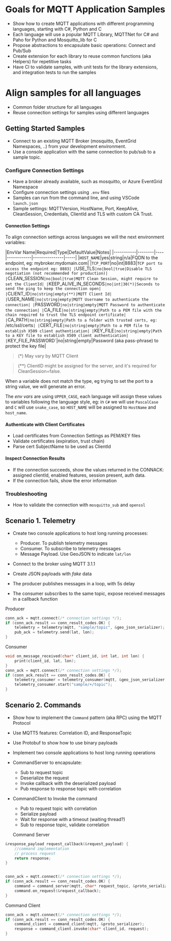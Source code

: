 # Goals for MQTT Application Samples

- Show how to create MQTT applications with different programming languages, starting with C#, Python and C
- Each language will use a popular MQTT Library, MQTTNet for C# and Paho for Python and Mosquitto_lib for C
- Propose abstractions to encapsulate basic operations: Connect and Pub/Sub
- Create extension for each library to reuse common functions (aka Helpers) for repetitive tasks
- Have CI to validate samples, with unit tests for the library extensions, and integration tests to run the samples

# Align samples for all languages

- Common folder structure for all languages
- Reuse connection settings for samples using different languages

## Getting Started Samples

- Connect to an existing MQTT Broker (mosquitto, EventGrid Namespaces, ..) from your development environment.
- Use a console application with the same connection to pub/sub to a sample topic.

### Configure Connection Settings 

- Have a broker already available, such as mosquitto, or Azure EventGrid Namespace
- Configure connection settings using `.env` files
- Samples can run from the command line, and using VSCode `launch.json`
- Sample settings: MQTTVersion, HostName, Port, KeepAlive, CleanSession, Credentials, ClientId and TLS with custom CA Trust.

#### Connection Settings

To align connection settings across languages we will the next environment variables:

|EnvVar Name|Required|Type|DefaultValue|Notes|
|-----------|--------|----|------------|---------------|-----|
|`HOST_NAME`|yes|string|n/a|FQDN to the endpoint, eg: mybroker.mydomain.com|
|`TCP_PORT`|no|int|8883|`TCP port to access the endpoint eg: 8883|
|`USE_TLS`|no|bool|true|Disable TLS negotiation (not recommended for production)|
|`CLEAN_SESSION`|no|bool|true|MQTT Clean Session, might require to set the ClientId|
|`KEEP_ALIVE_IN_SECONDS`|no|int|30(*)|Seconds to send the ping to keep the connection open|
|`CLIENT_ID`|no|string|empty(**)|MQTT Client Id|
|`USER_NAME`|no|string|empty|MQTT Username to authenticate the connection|
|`PASSWORD`|no|string|empty|MQTT Password to authenticate the connection|
|`CA_FILE`|no|string|empty|Path to a PEM file with the chain required to trust the TLS endpoint certificate|
|`CA_PATH`|no|string|empty|Path to a folder with trusted certs, eg: `/etc/ssl/certs`|
|`CERT_FILE`|no|string|empty|Path to a PEM file to establish X509 client authentication|
|`KEY_FILE`|no|string|empty|Path to a KEY file to establish X509 client authentication|
|`KEY_FILE_PASSWORD`|no|string|empty|Password (aka pass-phrase) to protect the key file| 

> (*) May vary by MQTT Client

> (**) ClientID might be assigned for the server, and it's required for CleanSession=false.

When a variable does not match the type, eg trying to set the port to a string value, we will generate an error.

The _env vars_ are using `UPPER_CASE`, each language will assign these values to variables following the language style, eg: in `C#` we will use `PascalCase` and `C` will use `snake_case`, so `HOST_NAME` will be assigned to `HostName` and `host_name`.

#### Authenticate with Client Certificates

- Load certificates from Connection Settings as PEM/KEY files
- Validate certificates (expiration, trust chain)
- Parse cert SubjectName to be used as ClientId

#### Inspect Connection Results

- If the connection succeeds, show the values returned in the CONNACK: assigned clientId, enabled features, session present, auth data. 
- If the connection fails, show the error information

### Troubleshooting

- How to validate the connection with `mosquitto_sub` and `openssl`


## Scenario 1. Telemetry

- Create two console applications to host long running processes:
  - Producer. To publish telemetry messages
  - Consumer. To subscribe to telemetry messages
  - Message Payload. Use GeoJSON to indicate `lat/lon`

- Connect to the broker using MQTT 3.1.1
- Create JSON payloads with _fake_ data
- The producer publishes messages in a loop, with 5s delay
- The consumer subscribes to the same topic, expose received messages in a callback function

Producer

```c
conn_ack = mqtt.connect(/* connection settings */);
if (conn_ack.result == conn_result_codes.OK) {
    telemetry = telemetry(mqtt, "sample/topic", &geo_json_serializer);
    pub_ack = telemetry.send(lat, lon);
}
```

Consumer

```c
void on_message_received(char* client_id, int lat, int lon) {
    print(client_id, lat, lon);
}
conn_ack = mqtt.connect(/* connection settings */);
if (conn_ack.result == conn_result_codes.OK) {
    telemetry_consumer = telemetry_consumer(mqtt, &geo_json_serializer, &on_message_received);
    telemetry_consumer.start("sample/+/topic");
}
```
## Scenario 2. Commands

- Show how to implement the `Command` pattern (aka RPC) using the MQTT Protocol
- Use MQTT5 features: Correlation ID, and ResponseTopic
- Use Protobuf to show how to use binary payloads

- Implement two console applications to host long running operations
- CommandServer to encapsulate:
  - Sub to request topic
  - Deserialize the request
  - Invoke callback with the deserialized payload
  - Pub response to response topic with correlation

- CommandClient to Invoke the command
  - Pub to request topic with correlation
  - Serialize payload 
  - Wait for response with a timeout (waiting thread?)
  - Sub to response topic, validate correlation

  Command Server
  
```c
&response_payload request_callback(&request_payload) {
    //command implementation
    // process request
    return response;
}


conn_ack = mqtt.connect(/* connection settings */);
if (conn_ack.result == conn_result_codes.OK) {
    command = command_server(mqtt, char* request_topic, &proto_serializer);
    command.on_request(&request_callback);
}
```

Command Client

```c
conn_ack = mqtt.connect(/* connection settings */);
if (conn_ack.result == conn_result_codes.OK) {
    command_client = command_client(mqtt, &proto_serializer);
    response = command_client.invoke(char* client_id, request);
}
```